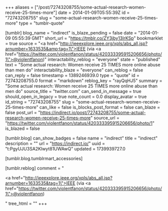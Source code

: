 +++
aliases = ["/post/72743208755/some-actual-research-women-receive-25-times-more"]
date = 2014-01-09T05:55:39Z
id = "72743208755"
slug = "some-actual-research-women-receive-25-times-more"
type = "tumblr-quote"

[tumblr]
blog_name = "indirect"
is_blaze_pending = false
date = "2014-01-09 05:55:39 GMT"
short_url = "https://tmblr.co/ZY3jby13lrKSp"
bookmarklet = true
source = "<a href=\"http://ieeexplore.ieee.org/xpls/abs_all.jsp?arnumber=1633535&amp;tag=1\">IEEE</a> (via <a href=\"https://twitter.com/violentfanon/status/420333395915206656/photo/1\">@violentfanon</a>)"
interactability_reblog = "everyone"
state = "published"
text = "Some actual research: Women receive 25 TIMES more online abuse than men do"
interactability_blaze = "everyone"
can_reblog = false
can_reply = false
timestamp = 1389246939.0
type = "quote"
id = 72743208755.0
format = "markdown"
reblog_key = "rayQqHJ5"
summary = "Some actual research: Women receive 25 TIMES more online abuse than men do"
source_title = "twitter.com"
can_send_in_message = true
should_open_in_legacy = true
note_count = 0.0
display_avatar = true
id_string = "72743208755"
slug = "some-actual-research-women-receive-25-times-more"
can_like = false
is_blocks_post_format = false
can_blaze = false
post_url = "https://indirect.io/post/72743208755/some-actual-research-women-receive-25-times-more"
source_url = "https://twitter.com/violentfanon/status/420333395915206656/photo/1"
is_blazed = false

[tumblr.blog]
can_show_badges = false
name = "indirect"
title = "indirect"
description = ""
url = "https://indirect.io/"
uuid = "t:PgyUJU3SA2Klwyt81UWAwQ"
updated = 1739939727.0

[tumblr.blog.tumblrmart_accessories]

[tumblr.reblog]
comment = "<p><a href=\"http://ieeexplore.ieee.org/xpls/abs_all.jsp?arnumber=1633535&tag=1\">IEEE</a> (via <a href=\"https://twitter.com/violentfanon/status/420333395915206656/photo/1\">@violentfanon</a>)</p>"
tree_html = ""
+++
